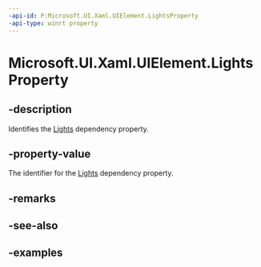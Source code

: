 ```yaml
---
-api-id: P:Microsoft.UI.Xaml.UIElement.LightsProperty
-api-type: winrt property
---
```


<!-- Property syntax.
public DependencyProperty LightsProperty { get; }
-->

# Microsoft.UI.Xaml.UIElement.LightsProperty

## -description
Identifies the [Lights](uielement_lights.md) dependency property.

## -property-value
The identifier for the [Lights](uielement_lights.md) dependency property.

## -remarks

## -see-also

## -examples

